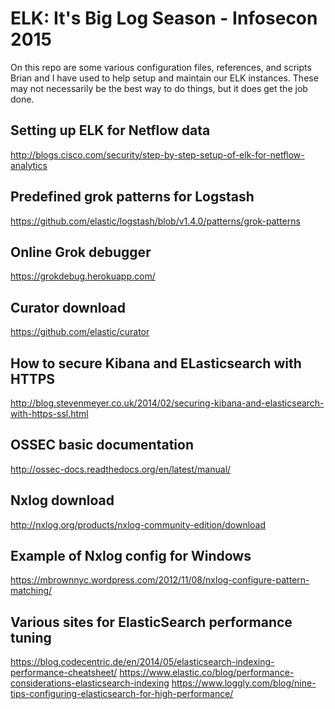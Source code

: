ELK: It's Big Log Season - Infosecon 2015
===

On this repo are some various configuration files, references, and scripts Brian and I have used to help setup and maintain our ELK instances. These may not necessarily be the best way to do things, but it does get the job done.


Setting up ELK for Netflow data
---
http://blogs.cisco.com/security/step-by-step-setup-of-elk-for-netflow-analytics

Predefined grok patterns for Logstash
---
https://github.com/elastic/logstash/blob/v1.4.0/patterns/grok-patterns

Online Grok debugger
---
https://grokdebug.herokuapp.com/

Curator download
---
https://github.com/elastic/curator

How to secure Kibana and ELasticsearch with HTTPS
---
http://blog.stevenmeyer.co.uk/2014/02/securing-kibana-and-elasticsearch-with-https-ssl.html

OSSEC basic documentation
---
http://ossec-docs.readthedocs.org/en/latest/manual/

Nxlog download
---
http://nxlog.org/products/nxlog-community-edition/download

Example of Nxlog config for Windows
---
https://mbrownnyc.wordpress.com/2012/11/08/nxlog-configure-pattern-matching/

Various sites for ElasticSearch performance tuning
---
https://blog.codecentric.de/en/2014/05/elasticsearch-indexing-performance-cheatsheet/
https://www.elastic.co/blog/performance-considerations-elasticsearch-indexing
https://www.loggly.com/blog/nine-tips-configuring-elasticsearch-for-high-performance/

